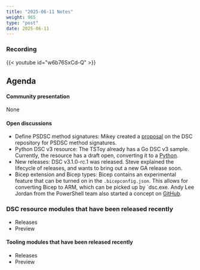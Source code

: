 ```yaml
---
title: "2025-06-11 Notes"
weight: 965
type: "post"
date: 2025-06-11
---
```


### Recording

{{< youtube id="w6b76SxCd-Q" >}}

## Agenda

#### Community presentation

None

#### Open discussions

- Define PSDSC method signatures: Mikey created a [proposal](https://github.com/PowerShell/DSC/issues/860) on the DSC repository for PSDSC method signatures.
- Python DSC v3 resource: The TSToy already has a Go DSC v3 sample. Currently, the resource has a draft open, converting it to a [Python](https://github.com/PowerShell/DSC-Samples/pull/26).
- New releases: DSC v3.1.0-rc.1 was released. Steve explained the lifecycle of releases, and wants to bring out a new GA release soon.
- Bicep extension and Bicep types: Bicep contains an experimental feature that can be turned on in the `.bicepconfig.json`. This allows for converting Bicep to ARM, which can be picked up by `dsc.exe. Andy Lee Jordan from the PowerShell team also started a concept on [GitHub](https://github.com/microsoft/bicep-types-dsc).

### DSC resource modules that have been released recently

- Releases
- Preview

#### Tooling modules that have been released recently

- Releases
- Preview
